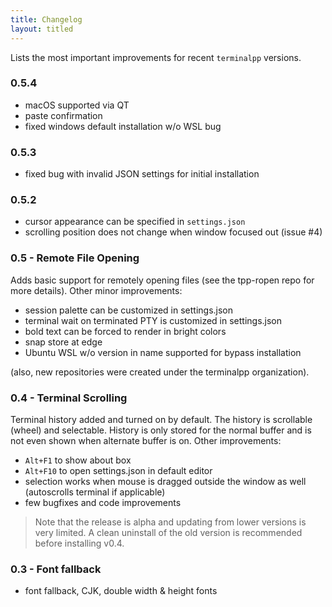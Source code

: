```yaml
---
title: Changelog
layout: titled
---
```


Lists the most important improvements for recent `terminalpp` versions.

### 0.5.4

- macOS supported via QT
- paste confirmation 
- fixed windows default installation w/o WSL bug

### 0.5.3

- fixed bug with invalid JSON settings for initial installation

### 0.5.2

- cursor appearance can be specified in `settings.json`
- scrolling position does not change when window focused out (issue #4)

### 0.5 - Remote File Opening

Adds basic support for remotely opening files (see the tpp-ropen repo for more details). Other minor improvements:

- session palette can be customized in settings.json
- terminal wait on terminated PTY is customized in settings.json
- bold text can be forced to render in bright colors
- snap store at edge
- Ubuntu WSL w/o version in name supported for bypass installation

(also, new repositories were created under the terminalpp organization).

### 0.4 - Terminal Scrolling

Terminal history added and turned on by default. The history is scrollable (wheel) and selectable. History is only stored for the normal buffer and is not even shown when alternate buffer is on. Other improvements:

- `Alt+F1` to show about box
- `Alt+F10` to open settings.json in default editor
- selection works when mouse is dragged outside the window as well (autoscrolls terminal if applicable)
- few bugfixes and code improvements

> Note that the release is alpha and updating from lower versions is very limited. A clean uninstall of the old version is recommended before installing v0.4.

### 0.3 - Font fallback

- font fallback, CJK, double width & height fonts
